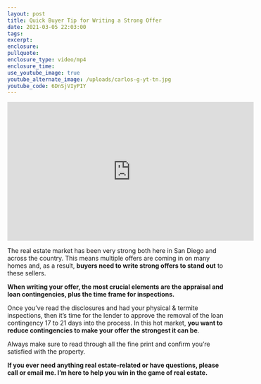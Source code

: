 ```yaml
---
layout: post
title: Quick Buyer Tip for Writing a Strong Offer
date: 2021-03-05 22:03:00
tags:
excerpt:
enclosure:
pullquote:
enclosure_type: video/mp4
enclosure_time:
use_youtube_image: true
youtube_alternate_image: /uploads/carlos-g-yt-tn.jpg
youtube_code: 6DnSjVIyPIY
---
```

<iframe width="560" height="315" src="https://www.youtube.com/embed/6DnSjVIyPIY" frameborder="0" allow="accelerometer; autoplay; clipboard-write; encrypted-media; gyroscope; picture-in-picture" allowfullscreen=""></iframe>

The real estate market has been very strong both here in San Diego and across the country. This means multiple offers are coming in on many homes and, as a result, **buyers need to write strong offers to stand out** to these sellers.

**When writing your offer, the most crucial elements are the appraisal and loan contingencies, plus the time frame for inspections.**

Once you’ve read the disclosures and had your physical & termite inspections, then it’s time for the lender to approve the removal of the loan contingency 17 to 21 days into the process. In this hot market, **you want to reduce contingencies to make your offer the strongest it can be**.

Always make sure to read through all the fine print and confirm you’re satisfied with the property.&nbsp;

**If you ever need anything real estate-related or have questions, please call or email me. I’m here to help you win in the game of real estate.**
